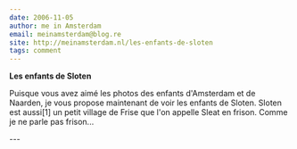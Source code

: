```yaml
---
date: 2006-11-05
author: me in Amsterdam
email: meinamsterdam@blog.re
site: http://meinamsterdam.nl/les-enfants-de-sloten
tags: comment
---
```


<!-- TB -->
<p><strong>Les enfants de Sloten</strong></p>
<p>Puisque vous avez aimé les photos des enfants d'Amsterdam et de Naarden, je vous propose maintenant de voir les enfants de Sloten. Sloten est aussi[1] un petit village de Frise que l'on appelle Sleat en frison. Comme je ne parle pas frison...</p>
---